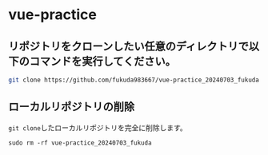 # vue-practice

## リポジトリをクローンしたい任意のディレクトリで以下のコマンドを実行してください。

```bash
git clone https://github.com/fukuda983667/vue-practice_20240703_fukuda
```

## ローカルリポジトリの削除  
`git clone`したローカルリポジトリを完全に削除します。  
```
sudo rm -rf vue-practice_20240703_fukuda
```
